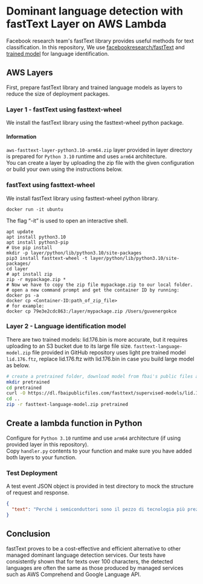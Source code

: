 # Dominant language detection with fastText Layer on AWS Lambda
Facebook research team's fastText library provides useful methods for text classification.
In this repository, We use [facebookresearch/fastText](https://github.com/facebookresearch/fastText) and [trained model](https://fasttext.cc/docs/en/language-identification.html) for language identification.

## AWS Layers
First, prepare fastText library and trained language models as layers to reduce the size of deployment packages.

### Layer 1 - fastText using fasttext-wheel
We install the fastText library using the fasttext-wheel python package.

#### Information
`aws-fasttext-layer-python3.10-arm64.zip` layer provided in layer directory is prepared for `Python 3.10` runtime and uses `arm64` architecture.  
You can create a layer by uploading the zip file with the given configuration or build your own using the instructions below.

### fastText using fasttext-wheel
We install fastText library using fasttext-wheel python library.

```console
docker run -it ubuntu
```
The flag “-it” is used to open an interactive shell.

```console
apt update
apt install python3.10
apt install python3-pip
# Use pip install
mkdir -p layer/python/lib/python3.10/site-packages
pip3 install fasttext-wheel -t layer/python/lib/python3.10/site-packages/
cd layer
# apt install zip
zip -r mypackage.zip *
# Now we have to copy the zip file mypackage.zip to our local folder.
# open a new command prompt and get the container ID by running:
docker ps -a
docker cp <Container-ID:path_of_zip_file>
# for example:
docker cp 79e3e2cdc863:/layer/mypackage.zip /Users/guvenergokce
```


### Layer 2 - Language identification model

There are two trained models: lid.176.bin is more accurate, but it requires uploading to an S3 bucket due to its large file size.
`fasttext-language-model.zip` file provided in GitHub repository uses light pre trained model `lid.176.ftz`, replace lid.176.ftz with lid.176.bin in case you build large model as below.

```bash
# create a pretrained folder, download model from fbai's public files and zip folder.
mkdir pretrained
cd pretrained
curl -O https://dl.fbaipublicfiles.com/fasttext/supervised-models/lid.176.bin
cd ..
zip -r fasttext-language-model.zip pretrained
```

## Create a lambda function in Python
Configure for `Python 3.10` runtime and use `arm64` architecture (if using provided layer in this repository).  
Copy `handler.py` contents to your function and make sure you have added both layers to your function.

### Test Deployment
A test event JSON object is provided in test directory to mock the structure of request and response.

```json
{
  "text": "Perché i semiconduttori sono il pezzo di tecnologia più prezioso e conteso oggi?"
}
```
## Conclusion
fastText proves to be a cost-effective and efficient alternative to other managed dominant language detection services. Our tests have consistently shown that for texts over 100 characters, the detected languages are often the same as those produced by managed services such as AWS Comprehend and Google Language API.

